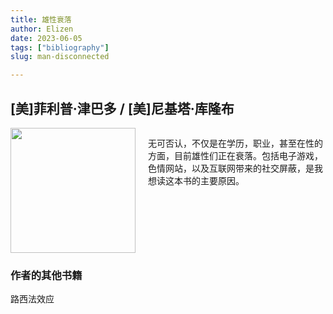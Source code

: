 ```yaml
---
title: 雄性衰落
author: Elizen
date: 2023-06-05
tags: ["bibliography"]
slug: man-disconnected

---
```


## [美]菲利普·津巴多 / [美]尼基塔·库隆布

<div style="overflow: auto; margin-bottom: 20px;">
  <img src="https://r2.elizen.me/2023/06/a74941283dc02d75101c778bac928e6b.png" align="left" width="200" style="margin-right:20px">
  <p>无可否认，不仅是在学历，职业，甚至在性的方面，目前雄性们正在衰落。包括电子游戏，色情网站，以及互联网带来的社交屏蔽，是我想读这本书的主要原因。</p>
</div>

### 作者的其他书籍

路西法效应